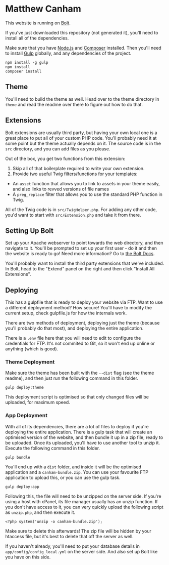 # Matthew Canham

This website is running on [Bolt](http://bolt.cm).

If you've just downloaded this repository (not generated it), you'll need to install all of the dependencies.

Make sure that you have [Node.js](https://nodejs.org/) and [Composer](https://getcomposer.org/) installed. Then you'll need to install [Gulp](http://gulpjs.org) globally, and any dependencies of the project.

    npm install -g gulp
    npm install
    composer install

## Theme

You'll need to build the theme as well. Head over to the theme directory in `theme` and read the readme over there to figure out how to do that.

## Extensions

Bolt extensions are usually third party, but having your own local one is a great place to put all of your custom PHP code. You'll probably need it at some point but the theme actually depends on it. The source code is in the `src` directory, and you can add files as you please.

Out of the box, you get two functions from this extension:

1. Skip all of that boilerplate required to write your own extension.
2. Provide two useful Twig filters/functions for your templates:
 - An `asset` function that allows you to link to assets in your theme easily, and also links to revved versions of file names
 - A `preg_replace` filter that allows you to use the standard PHP function in Twig.

All of the Twig code is in `src/TwigHelper.php`. For adding any other code, you'd want to start with `src/Extension.php` and take it from there.

## Setting Up Bolt

Set up your Apache webserver to point towards the web directory, and then navigate to it. You'll be prompted to set up your first user - do it and then the website is ready to go! Need more information? Go to [the Bolt Docs](http://docs.bolt.cm).

You'll probably want to install the third party extensions that we've included. In Bolt, head to the "Extend" panel on the right and then click "Install All Extensions".

## Deploying

This has a gulpfile that is ready to deploy your website via FTP. Want to use a different deployment method? How secure! You'll have to modify the current setup, check gulpfile.js for how the internals work.

There are two methods of deployment, deploying just the theme (because you'll probably do that most), and deploying the entire application.

There is a `.env` file here that you will need to edit to configure the credentials for FTP. It's not commited to Git, so it won't end up online or anything (which is good).

### Theme Deployment

Make sure the theme has been built with the `--dist` flag (see the theme readme), and then just run the following command in this folder.

    gulp deploy:theme

This deployment script is optimised so that only changed files will be uploaded, for maximum speed.

### App Deployment

With all of its dependencies, there are a lot of files to deploy if you're deploying the entire application. There is a gulp task that will create an optimised version of the website, and then bundle it up in a zip file, ready to be uploaded. Once its uploaded, you'll have to use another tool to unzip it. Execute the following command in this folder.

    gulp bundle

You'll end up with a `dist` folder, and inside it will be the optimised application and a `canham-bundle.zip`. You can use your favourite FTP application to upload this, or you can use the gulp task.

    gulp deploy:app

Following this, the file will need to be unzipped on the server side. If you're using a host with cPanel, its file manager usually has an unzip function. If you don't have access to it, you can very quickly upload the following script as `unzip.php`, and then execute it.

    <?php system('unzip -o canham-bundle.zip');

Make sure to delete this afterwards! The zip file will be hidden by your htaccess file, but it's best to delete that off the server as well.

If you haven't already, you'll need to put your database details in `app/config/config_local.yml` on the server side. And also set up Bolt like you have on this side.
